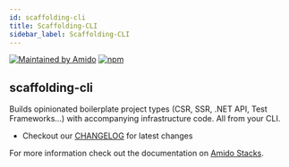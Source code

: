 ```yaml
---
id: scaffolding-cli
title: Scaffolding-CLI
sidebar_label: Scaffolding-CLI
---
```


[![Maintained by Amido](https://img.shields.io/badge/Maintained%20by-Amido-yellow)](https://amido.com/)
[![npm](https://img.shields.io/npm/dt/@amidostacks/scaffolding-cli)](https://www.npmjs.com/package/@amidostacks/scaffolding-cli)

## scaffolding-cli

Builds opinionated boilerplate project types (CSR, SSR, .NET API, Test Frameworks...) with accompanying infrastructure code. All from your CLI.

- Checkout our [CHANGELOG](./CHANGELOG.md) for latest changes

For more information check out the documentation on [Amido Stacks](https://amido.github.io/stacks/).
